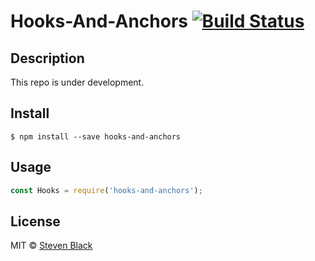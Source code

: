 # Hooks-And-Anchors [![Build Status](https://travis-ci.org/StevenBlack/hooks-and-anchors.svg?branch=master)](https://travis-ci.org/StevenBlack/hooks-and-anchors)

## Description
This repo is under development.  


## Install

```
$ npm install --save hooks-and-anchors
```


## Usage

```js
const Hooks = require('hooks-and-anchors');

```


## License

MIT © [Steven Black](https://github.com/StevenBlack)

